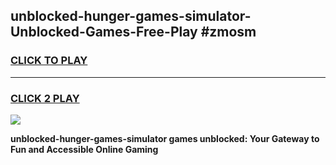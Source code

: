 
## unblocked-hunger-games-simulator-Unblocked-Games-Free-Play #zmosm
<h3>
<a href="https://us.freeplayer.one?title=unblocked-hunger-games-simulator&ref=9M">CLICK TO PLAY</a></h3>
<hr>

<h3>
<a href="https://us.freeplayer.one?title=unblocked-hunger-games-simulator&ref=9M">CLICK 2 PLAY</a>
  
</h3>

<a href="https://us.freeplayer.one?title=unblocked-hunger-games-simulator&ref=9M"><img src="https://clearcache.store/games.png"></a>


**unblocked-hunger-games-simulator games unblocked: Your Gateway to Fun and Accessible Online Gaming**
